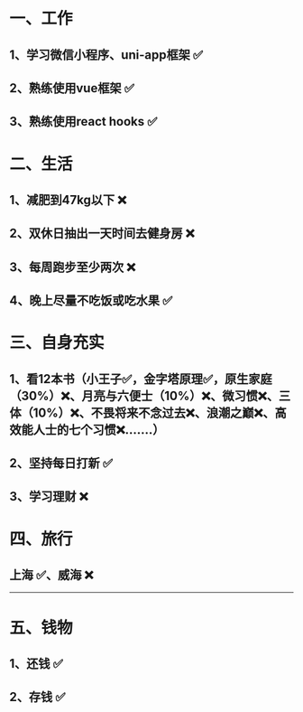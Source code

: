一、工作
====
1、学习微信小程序、uni-app框架 ✅
----
2、熟练使用vue框架 ✅
----
3、熟练使用react hooks ✅
----
二、生活
====
1、减肥到47kg以下 ❌
----
2、双休日抽出一天时间去健身房 ❌
----
3、每周跑步至少两次 ❌
----
4、晚上尽量不吃饭或吃水果 ✅
----
三、自身充实
====
1、看12本书（小王子✅，金字塔原理✅，原生家庭（30%）❌、月亮与六便士（10%）❌、微习惯❌、三体（10%）❌、不畏将来不念过去❌、浪潮之巅❌、高效能人士的七个习惯❌.......）
----
2、坚持每日打新 ✅
----
3、学习理财 ❌
----
四、旅行
====
上海 ✅、威海 ❌
----
----
五、钱物
====
1、还钱 ✅
----
2、存钱 ✅
----


  

